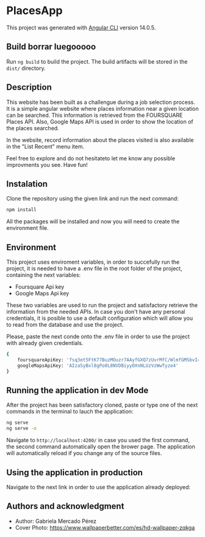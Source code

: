 # PlacesApp

This project was generated with [Angular CLI](https://github.com/angular/angular-cli) version 14.0.5.

## Build borrar luegooooo

Run `ng build` to build the project. The build artifacts will be stored in the `dist/` directory.

## Description

This website has been built as a challengue during a job selection process. It is a simple angular website where places information near a given location can be searched. This information is retrieved from the FOURSQUARE Places API. Also, Google Maps API is used in order to show the location of the places searched.

In the website, record information about the places visited is also available in the "List Recent" menu item.

Feel free to explore and do not hesitateto let me know any possible improvments you see. Have fun!

## Instalation

Clone the repository using the given link and run the next command:

```bash
npm install
```

All the packages will be installed and now you will need to create the environment file.

## Environment

This project uses enviroment variables, in order to succefully run the project, it is needed to have a .env file in the root folder of the project, containing the next variables:

- Foursquare Api key
- Google Maps Api key

These two variables are used to run the project and satisfactory retrieve the information from the needed APIs. In case you don't have any personal credentials, it is posible to use a default configuration which will allow you to read from the database and use the project.

Please, paste the next conde onto the .env file in order to use the project with already given credentials.

```bash
{
    foursquareApiKey: 'fsq3et5FtK77BuzMOuzr7AAyfGXQ7zUvrMfC/WlmfGMSbvI=',
    googleMapsApiKey: 'AIzaSyBxl8gPo0L8NVDBiyyOXnNLUzVzWwTyze4'
}
```

## Running the application in dev Mode

After the project has been satisfactory cloned, paste or type one of the next commands in the terminal to lauch the application:

```bash
ng serve
ng serve -o
```

Navigate to `http://localhost:4200/` in case you used the first command, the second command automatically open the brower page. The application will automatically reload if you change any of the source files.

## Using the application in production

Navigate to the next link in order to use the application already deployed:

## Authors and acknowledgment

- Author: Gabriela Mercado Pérez
- Cover Photo: <https://www.wallpaperbetter.com/es/hd-wallpaper-zqkga>
